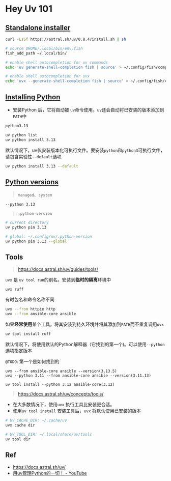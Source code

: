 

# Hey Uv 101

## [Standalone installer](https://docs.astral.sh/uv/getting-started/installation/#standalone-installer)

```bash
curl -LsSf https://astral.sh/uv/0.8.4/install.sh | sh

# source $HOME/.local/bin/env.fish
fish_add_path ~/.local/bin/
```

```bash
# enable shell autocompletion for uv commands
echo 'uv generate-shell-completion fish | source' > ~/.config/fish/completions/uv.fish

# enable shell autocompletion for uvx
echo 'uvx --generate-shell-completion fish | source' > ~/.config/fish/completions/uvx.fish
```



## [Installing Python](https://docs.astral.sh/uv/guides/install-python/) 


* 安装Python 后，它将自动被 `uv`命令使用。`uv`还会自动将已安装的版本添加到`PATH`中

```bash
python3.13
```


```bash
uv python list
uv python install 3.13
```

默认情况下，uv仅安装版本化可执行文件。要安装`python`和`python3`可执行文件，请包含实验性`--default`选项

```bash
uv python install 3.13 --default
```



##  [Python versions](https://docs.astral.sh/uv/concepts/python-versions/)

> `managed`、`system`

```bash
--python 3.13
```

> `.python-version`

```bash
# current directory
uv python pin 3.13

# global: ~/.config/uv/.python-version
uv python pin 3.13 --global
```







## Tools

> <https://docs.astral.sh/uv/guides/tools/>

`uvx` 是 `uv tool run`的别名。安装到**临时的隔离**环境中

```
uvx ruff
```

有时包名和命令名称不同

```bash
uvx --from httpie http
uvx --from ansible-core ansible
```

如果**经常使用**某个工具，将其安装到持久环境并将其添加到`PATH`而不重复调用`uvx`

```bash
uv tool install ruff
```

默认情况下，将使用默认的Python解释器（它找到的第一个)。可以使用`--python`选项指定版本

`@TODO`: 第一个是如何找到的


```
uvx --from ansible-core ansible --version(3.13.5)
uvx --python 3.11 --from ansible-core ansible --version(3.11.13)

uv tool install --python 3.12 ansible-core(3.12)
```




> <https://docs.astral.sh/uv/concepts/tools/>

* 在大多数情况下，使用`uvx` 执行工具比安装更合适。
* 使用`uv tool install` 安装工具后，`uvx` 将默认使用已安装的版本

```bash
# UV_CACHE_DIR: ~/.cache/uv
uvx cache dir
```

```bash
# UV_TOOL_DIR: ~/.local/share/uv/tools
uv tool dir
```





## Ref

* <https://docs.astral.sh/uv/>
* [用uv管理Python的一切！ - YouTube](https://www.youtube.com/watch?v=aVXs8lb7i9U)